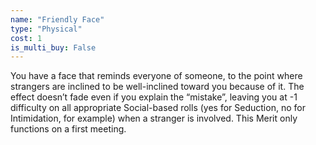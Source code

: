 ```yaml
---
name: "Friendly Face"
type: "Physical"
cost: 1
is_multi_buy: False
---
```


You have a face that reminds everyone of someone, to the point where strangers are inclined to be well-inclined toward you because of it. The effect doesn’t fade even if you explain the “mistake”, leaving you at -1 difficulty on all appropriate Social-based rolls (yes for Seduction, no for Intimidation, for example) when a stranger is involved. This Merit only functions on a first meeting.